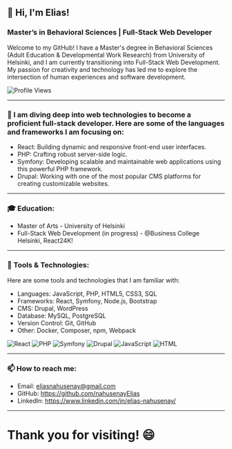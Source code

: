 ## 👋 Hi, I'm Elias!

### Master’s in Behavioral Sciences | Full-Stack Web Developer
Welcome to my GitHub! I have a Master's degree in Behavioral Sciences (Adult Education & Developmental Work Research) from University of Helsinki, and I am currently transitioning into Full-Stack Web Development. My passion for creativity and technology has led me to explore the intersection of human experiences and software development.

![Profile Views](https://komarev.com/ghpvc/?username=nahusenayElias&color=blue)

___________________________________________________________________________
### 🚀 I am diving deep into web technologies to become a proficient full-stack developer. Here are some of the languages and frameworks I am focusing on:

* React: Building dynamic and responsive front-end user interfaces.
* PHP: Crafting robust server-side logic.
* Symfony: Developing scalable and maintainable web applications using this powerful PHP framework.
* Drupal: Working with one of the most popular CMS platforms for creating customizable websites.

____________________________________________________________________________
### 🎓 Education:
* Master of Arts - University of Helsinki
* Full-Stack Web Development (in progress) - @Business College Helsinki, React24K!

____________________________________________________________________________

### 🔧 Tools & Technologies:
Here are some tools and technologies that I am familiar with:

* Languages: JavaScript, PHP, HTML5, CSS3, SQL
* Frameworks: React, Symfony, Node.js, Bootstrap
* CMS: Drupal, WordPress
* Database: MySQL, PostgreSQL
* Version Control: Git, GitHub
* Other: Docker, Composer, npm, Webpack

![React](https://img.shields.io/badge/React-20232A?style=for-the-badge&logo=react&logoColor=61DAFB)
![PHP](https://img.shields.io/badge/PHP-777BB4?style=for-the-badge&logo=php&logoColor=white)
![Symfony](https://img.shields.io/badge/Symfony-000000?style=for-the-badge&logo=symfony&logoColor=white)
![Drupal](https://img.shields.io/badge/Drupal-0678BE?style=for-the-badge&logo=drupal&logoColor=white)
![JavaScript](https://img.shields.io/badge/JavaScript-323330?style=for-the-badge&logo=javascript&logoColor=F7DF1E)
![HTML](https://img.shields.io/badge/HTML5-E34F26?style=for-the-badge&logo=html5&logoColor=white)




 _______________________________________________________________________________
###  📫 How to reach me:
  * Email: eliasnahusenay@gmail.com
  * GitHub: https://github.com/nahusenayElias
  * LinkedIn: https://www.linkedin.com/in/elias-nahusenay/

_______________________________________________________________________________
# Thank you for visiting! 😄
 

